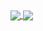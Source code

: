 
<!--

- 👋 Hi, I’m @EpsilonZYJ
- 👀 I’m interested in ...
- 🌱 I’m currently learning ...
- 💞️ I’m looking to collaborate on ...
- 📫 How to reach me ...
- 😄 Pronouns: ...
- ⚡ Fun fact: ...

-->

<!---
EpsilonZYJ/EpsilonZYJ is a ✨ special ✨ repository because its `README.md` (this file) appears on your GitHub profile.
You can click the Preview link to take a look at your changes.
--->
<a href="https://github.com/anuraghazra/github-readme-stats">
  <img align="center" src="https://github-readme-stats.vercel.app/api?username=EpsilonZYJ&count_private=true&show_icons=true&theme=radical" />
</a>
<a href="https://github.com/anuraghazra/convoychat">
  <img align="center" src="https://github-readme-stats.vercel.app/api/top-langs/?username=EpsilonZYJ&layout=compact" />
</a>

<!--
[![Anurag's GitHub stats](https://github-readme-stats.vercel.app/api?username=EpsilonZYJ&count_private=true&show_icons=true&theme=radical)](https://github.com/anuraghazra/github-readme-stats)

[![Top Langs](https://github-readme-stats.vercel.app/api/top-langs/?username=EpsilonZYJ)](https://github.com/anuraghazra/github-readme-stats&layout=compact)
-->
